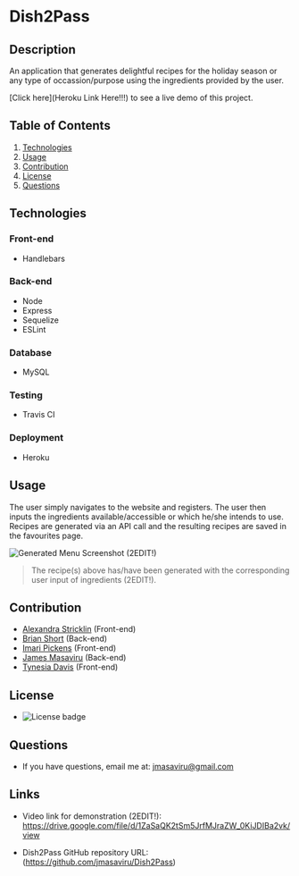# Dish2Pass

 ## Description
  An application that generates delightful recipes for the holiday season or any type of occassion/purpose using the ingredients provided by the user.

[Click here](Heroku Link Here!!!) to see a live demo of this project.
  
  ## Table of Contents
  1. [Technologies](#technologies)
  2. [Usage](#usage)
  3. [Contribution](#contribution)
  4. [License](#license)
  5. [Questions](#questions)

  ## Technologies

  ### Front-end
  * Handlebars

  ### Back-end
  * Node
  * Express
  * Sequelize
  * ESLint

  ### Database
  * MySQL

  ### Testing
  * Travis CI

  ### Deployment
  * Heroku

  ## Usage
  The user simply navigates to the website and registers. The user then inputs the ingredients available/accessible or which he/she intends to use. Recipes are generated via an API call and the resulting recipes are saved in the favourites page.

  ![Generated Menu Screenshot (2EDIT!)](/public/assets/images/sampleRecipeTortellini.jpg)

  >The recipe(s) above has/have been generated with the corresponding user input of ingredients (2EDIT!). 

  ## Contribution
  - [Alexandra Stricklin](https://github.com/stricklin927) (Front-end)
  - [Brian Short](https://github.com/brianrshort) (Back-end)
  - [Imari Pickens](https://github.com/Picke1id) (Front-end)
  - [James Masaviru](https://github.com/jmasaviru) (Back-end)
  - [Tynesia Davis](https://github.com/Sivad13) (Front-end)
  
   ## License
  *  ![License badge](https://img.shields.io/badge/License-MIT-green)

  ## Questions
  * If you have questions, email me at: jmasaviru@gmail.com

## Links

* Video link for demonstration (2EDIT!): https://drive.google.com/file/d/1ZaSaQK2tSm5JrfMJraZW_0KiJDIBa2vk/view

* Dish2Pass GitHub repository URL: (https://github.com/jmasaviru/Dish2Pass)

